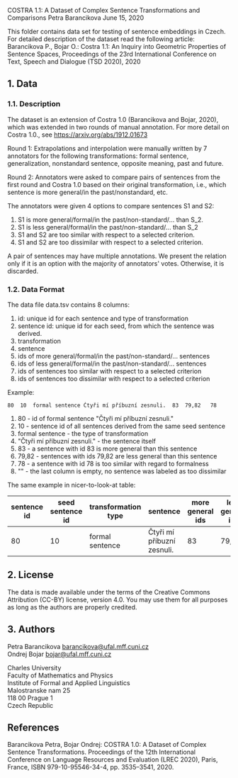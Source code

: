 COSTRA 1.1: A Dataset of Complex Sentence Transformations and Comparisons
            Petra Barancikova 
            June 15, 2020

This folder contains data set for testing of sentence embeddings in Czech. For
detailed description of the dataset read the following article: Barancikova P.,
Bojar O.: Costra 1.1: An Inquiry into Geometric Properties of Sentence Spaces,
Proceedings of the 23rd International Conference on Text, Speech and Dialogue
(TSD 2020), 2020

## 1. Data
### 1.1. Description

The dataset is an extension of Costra 1.0 (Barancikova and Bojar, 2020),
which was extended in two rounds of manual annotation. For more detail
on Costra 1.0., see https://arxiv.org/abs/1912.01673


Round 1: Extrapolations and interpolation were manually written by 7 annotators
        for the following transformations: formal sentence, generalization,
        nonstandard sentence, opposite meaning, past and future.

Round 2: Annotators were asked to compare pairs of sentences from the first 
        round and Costra 1.0 based on their original transformation, i.e.,
        which sentence is more general/in the past/nonstandard, etc.

The annotators were given 4 options to compare sentences S1 and S2:
1) S1 is more general/formal/in the past/non-standard/... than S_2.
2) S1 is less general/formal/in the past/non-standard/... than S_2
3) S1 and S2 are too similar with respect to a selected criterion.
4) S1 and S2 are too dissimilar with respect to a selected criterion.

A pair of sentences may have multiple annotations. We present the relation only
if it is an option with the majority of annotators' votes. Otherwise, it is
discarded.

### 1.2. Data Format
The data file data.tsv contains 8 columns:

1. id: unique id for each sentence and type of transformation
2. sentence id: unique id for each seed, from which the sentence was derived.
3. transformation 
4. sentence
5. ids of more general/formal/in the past/non-standard/... sentences
6. ids of less general/formal/in the past/non-standard/... sentences
7. ids of sentences too similar with respect to a selected criterion
8. ids of sentences too dissimilar with respect to a selected criterion

Example:
```csv
80	10	formal sentence	Čtyři mí příbuzní zesnuli.	83	79,82	78	
```

1. 80 - id of formal sentence "Čtyři mí příbuzní zesnuli."
1. 10 - sentence id of all sentences derived from the same seed sentence
1. formal sentence - the type of transformation
1. "Čtyři mí příbuzní zesnuli." - the sentence itself
1. 83 - a sentence with id 83 is more general than this sentence
1. 79,82 - sentences with ids 79,82 are less general than this sentence
1. 78 - a sentence with id 78 is too similar with regard to formalness
1. "" - the last column is empty, no sentence was labeled as too dissimilar

The same example in nicer-to-look-at table:

| sentence id | seed sentence id | transformation type | sentence | more general ids | less general ids | too similar ids | too dissimilar ids |
| - | - | - | - | - | - | - | - |
| 80 | 10 | formal sentence | Čtyři mí příbuzní zesnuli. | 83 | 79,82 | 78 |


## 2. License

The data is made available under the terms of the Creative Commons Attribution
(CC-BY) license, version 4.0. You may use them for all purposes as long as the
authors are properly credited. 

## 3. Authors

Petra Barancikova <barancikova@ufal.mff.cuni.cz>  
Ondrej Bojar  <bojar@ufal.mff.cuni.cz>

Charles University  
Faculty of Mathematics and Physics  
Institute of Formal and Applied Linguistics  
Malostranske nam 25  
118 00 Prague 1  
Czech Republic  

## References

Barancikova Petra, Bojar Ondrej: COSTRA 1.0: A Dataset of Complex Sentence
Transformations. Proceedings of the 12th International Conference on Language
Resources and Evaluation (LREC 2020), Paris, France, ISBN 979-10-95546-34-4, pp.
3535–3541, 2020.
